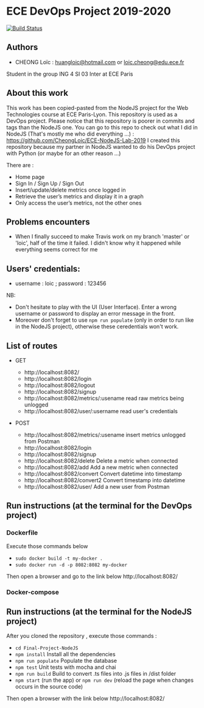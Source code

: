 # ECE DevOps Project 2019-2020
[![Build Status](https://travis-ci.org/CheongLoic/DevOps-Project.svg?branch=loic)](https://travis-ci.org/CheongLoic/DevOps-Project)


## Authors
- CHEONG Loïc : huangloic@hotmail.com or loic.cheong@edu.ece.fr

Student in the group ING 4 SI 03 Inter at ECE Paris

## About this work
This work has been copied-pasted from the NodeJS project for the Web Technologies course at ECE Paris-Lyon. 
This repository is used as a DevOps project. Please notice that this repository is poorer in commits and tags than the NodeJS one. 
You can go to this repo to check out what I did in NodeJS (That's mostly me who did everything ...) : https://github.com/CheongLoic/ECE-NodeJS-Lab-2019 
I created this repository because my partner in NodeJS wanted to do his DevOps project with Python (or maybe for an other reason ...)

There are : 
- Home page
- Sign In / Sign Up / Sign Out
- Insert/update/delete metrics once logged in
- Retrieve the user’s metrics and display it in a graph
- Only access the user’s metrics, not the other ones

## Problems encounters
- When I finally succeed to make Travis work on my branch 'master' or 'loic', half of the time it failed. I didn't know why it happened while everything seems correct for me 

## Users' credentials:
- username : loic ; password : 123456

NB: 
- Don't hesitate to play with the UI (User Interface). Enter a wrong username or password to display an error message in the front.
- Moreover don't forget to use `npm run populate` (only in order to run like in the NodeJS project), otherwise these ceredentials won't work.

## List of routes

* GET
    - http://localhost:8082/ 
    - http://localhost:8082/login
    - http://localhost:8082/logout
    - http://localhost:8082/signup
    - http://localhost:8082/metrics/:usename read raw metrics being unlogged
    - http://localhost:8082/user/:username read user's credentials

* POST
    - http://localhost:8082/metrics/:usename insert metrics unlogged from Postman
    - http://localhost:8082/login
    - http://localhost:8082/signup
    - http://localhost:8082/delete Delete a metric when connected
    - http://localhost:8082/add Add a new metric when connected
    - http://localhost:8082/convert Convert datetime into timestamp
    - http://localhost:8082/convert2 Convert timestamp into datetime
    - http://localhost:8082/user/ Add a new user from Postman


## Run instructions (at the terminal for the DevOps project)
### Dockerfile
Execute those commands below
- `sudo docker build -t my-docker .`
- `sudo docker run -d -p 8082:8082 my-docker`

Then open a browser and go to the link below http://localhost:8082/

### Docker-compose



## Run instructions (at the terminal for the NodeJS project)
After you cloned the repository , execute those commands :
- `cd Final-Project-NodeJS`
- `npm install` Install all the dependencies
- `npm run populate` Populate the database
- `npm test` Unit tests with mocha and chai 
- `npm run build` Build to convert .ts files into .js files in /dist folder
- `npm start` (run the app) or `npm run dev` (reload the page when changes occurs in the source code)

Then open a browser with the link below http://localhost:8082/


